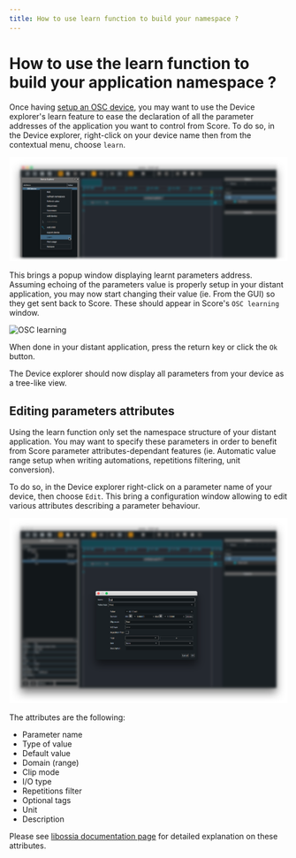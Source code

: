 ```yaml
---
title: How to use learn function to build your namespace ?
---
```


# How to use the learn function to build your application namespace ?

Once having [setup an OSC device](../howtos/declare_an_osc_device.md), you may want to use the Device explorer's learn feature to ease the declaration of all the parameter addresses of the application you want to control from Score. To do so, in the Device explorer, right-click on your device name then from the contextual menu, choose `learn`.

![Turning on namespace learning](../images/learn_namespace.png)

This brings a popup window displaying learnt parameters address. Assuming echoing of the parameters value is properly setup in your distant application, you may now start changing their value (ie. From the GUI) so they get sent back to Score. These should appear in Score's `OSC learning` window. 

![OSC learning](../images/osc_learning.gif)

When done in your distant application, press the <span class="kb">return</span> key or click the `Ok` button.

The Device explorer should now display all parameters from your device as a tree-like view.

## Editing parameters attributes

Using the learn function only set the namespace structure of your distant application. You may want to specify these parameters in order to benefit from Score parameter attributes-dependant features (ie. Automatic value range setup when writing automations, repetitions filtering, unit conversion).

To do so, in the Device explorer right-click on a parameter name of your device, then choose `Edit`. This bring a configuration window allowing to edit various attributes describing a parameter behaviour.

![Edit nodes](../images/edit_nodes_attributes.png)

The attributes are the following:

* Parameter name
* Type of value
* Default value
* Domain (range)
* Clip mode
* I/O type
* Repetitions filter
* Optional tags
* Unit
* Description

Please see [libossia documentation page](https://ossia.github.io/#node-and-parameter-attributes) for detailed explanation on these attributes.